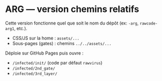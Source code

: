 # ARG — version chemins relatifs
Cette version fonctionne quel que soit le nom du dépôt (ex: `-arg`, `rawcode-arg1`, etc.).

- CSS/JS sur la home : `assets/...`
- Sous-pages (gates) : chemins `../../assets/...`

Déploie sur GitHub Pages puis ouvre :
- `/infected/init/` (code par défaut `rawvirus`)
- `/infected/2nd_gate/`
- `/infected/3rd_layer/`
